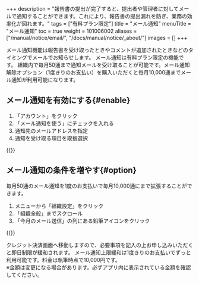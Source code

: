 +++
description = "報告書の提出が完了すると、提出者や管理者に対してメールで通知することができます。これにより、報告書の提出漏れを防ぎ、業務の効率化が図れます。"
tags = ["有料プラン限定"]
title = "メール通知"
menuTitle = "メール通知"
toc = true
weight = 101006002
aliases = ["/manual/notice/email/", "/docs/manual/notice/_about/"]
images = []
+++

メール通知機能は報告書を受け取ったときやコメントが追加されたときなどのタイミングでメールでお知らせします。
メール通知は有料プラン限定の機能です。
組織内で毎月50通まで通知メールを受け取ることが可能です。メール通知解除オプション（1度きりのお支払い）を購入いただくと毎月10,000通までメール通知が利用可能になります。

## メール通知を有効にする{#enable}

1. 「アカウント」をクリック
1. 「メール通知を使う」にチェックを入れる
1. 通知先のメールアドレスを指定
1. 通知を受け取る項目を取捨選択

{{<appscreen filename="email-notice" title="メール通知の設定をONにする">}}

## メール通知の条件を増やす{#option}

毎月50通のメール通知を1度のお支払いで毎月10,000通にまで拡張することができます。

1. メニューから「組織設定」をクリック
1. 「組織全般」までスクロール
1. 「今月のメール送信」の列にある鉛筆アイコンをクリック

{{<appscreen filename="unlock" title="メール通知の上限を緩和する">}}

クレジット決済画面へ移動しますので、必要事項を記入の上お申し込みいただくと即日制限が緩和されます。
メール通知上限緩和は1度きりのお支払いでずっと利用可能です。料金は執筆時点で10,000円です。  
※金額は変更になる場合があります。必ずアプリ内に表示されている金額を確認してください。
